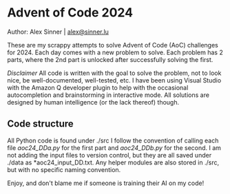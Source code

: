 # Advent of Code 2024
Author: Alex Sinner | alex@sinner.lu


These are my scrappy attempts to solve Advent of Code (AoC) challenges for 2024.
Each day comes with a new problem to solve. Each problem has 2 parts, where the 2nd part is unlocked after successfully solving the first. 

*Disclaimer* All code is written with the goal to solve the problem, not to look nice, be well-documented, well-tested, etc. I have been using Visual Studio with the Amazon Q developer plugin to help with the occasional autocompletion and brainstorming in interactive mode. All solutions are designed by human intelligence (or the lack thereof) though.

## Code structure
All Python code is found under ./src 
I follow the convention of calling each file *aoc24_DDa.py* for the first part and *aoc24_DDb.py* for the second. I am not adding the input files to version control, but they are all saved under ./data as *aoc24_input_DD.txt.
Any helper modules are also stored in ./src, but with no specific naming convention.

Enjoy, and don't blame me if someone is training their AI on my code!